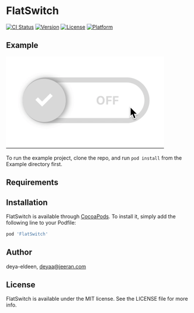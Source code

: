 # FlatSwitch

[![CI Status](https://img.shields.io/travis/deya-eldeen/FlatSwitch.svg?style=flat)](https://travis-ci.org/deya-eldeen/FlatSwitch)
[![Version](https://img.shields.io/cocoapods/v/FlatSwitch.svg?style=flat)](https://cocoapods.org/pods/FlatSwitch)
[![License](https://img.shields.io/cocoapods/l/FlatSwitch.svg?style=flat)](https://cocoapods.org/pods/FlatSwitch)
[![Platform](https://img.shields.io/cocoapods/p/FlatSwitch.svg?style=flat)](https://cocoapods.org/pods/FlatSwitch)

## Example

![](gif_demo.gif)


To run the example project, clone the repo, and run `pod install` from the Example directory first.

## Requirements

## Installation

FlatSwitch is available through [CocoaPods](https://cocoapods.org). To install
it, simply add the following line to your Podfile:

```ruby
pod 'FlatSwitch'
```

## Author

deya-eldeen, deyaa@jeeran.com

## License

FlatSwitch is available under the MIT license. See the LICENSE file for more info.
